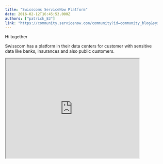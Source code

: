 ```yaml
---
title: "Swisscoms ServiceNow Platform"
date: 2016-02-12T16:45:53.000Z
authors: ["patrick_83"]
link: "https://community.servicenow.com/community?id=community_blog&sys_id=d56ceaa1dbd0dbc01dcaf3231f9619c9"
---
```

<p>Hi together</p><p></p><p class="p1">Swisscom has a platform in their data centers for customer with sensitive data like banks, insurances and also public customers.</p><p class="p1"></p><p class="p1"><iframe src="https://youtube.com/embed/K6R0mGm7niM" width="440" height="330"/></p><p class="p1"></p><p class="p1">If you are interested, check out <a title="w.swisscom.com/servicenow" href="http://www.swisscom.com/servicenow">http://www.swisscom.com/servicenow</a>, including the link to our partners in Switzerland.</p><p class="p1"></p><p class="p1">Best regards,</p><p class="p1">Patrick</p>